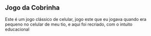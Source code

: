 ## Jogo da Cobrinha

<p> Este é um jogo clássico de celular, jogo este que eu jogava quando era pequeno no celular de meu tio, e aqui foi recriado, com o intuito educacional</p>
